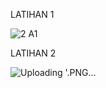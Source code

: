 LATIHAN 1

![2 A1](https://user-images.githubusercontent.com/70837905/111794340-b4b59c80-88f8-11eb-909a-ad81ba23c98b.PNG)

LATIHAN 2

![Uploading '.PNG…]()

